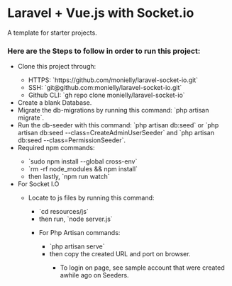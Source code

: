 # Laravel + Vue.js with Socket.io
A template for starter projects.

### Here are the Steps to follow in order to run this project:
<ul>
  <li>Clone this project through:</li>
    <ul>
      <li>HTTPS: `https://github.com/monielly/laravel-socket-io.git`</li>
      <li>SSH: `git@github.com:monielly/laravel-socket-io.git`</li>
      <li>Github CLI: `gh repo clone monielly/laravel-socket-io`</li>
    </ul>
  </li>
  <li>Create a blank Database.</li>
  <li>Migrate the db-migrations by running this command: `php artisan migrate`.</li>
  <li>Run the db-seeder with this command: `php artisan db:seed` or `php artisan db:seed --class=CreateAdminUserSeeder` and `php artisan db:seed --class=PermissionSeeder`.
  </li>
  <li>Required npm commands:</li>
    <ul>
      <li>`sudo npm install --global cross-env`</li>
      <li>`rm -rf node_modules && npm install`</li>
      <li>then lastly, `npm run watch`</li>
    </ul>
  <li>For Socket I.O</li>
  <ul>
     <li>Locate to js files by running this command:</li>
      <ul>
        <li>`cd resources/js`</li>
        <li>then run, `node server.js`</li>
      <ul>
  </ul>
  <li>For Php Artisan commands:</li>
    <ul>
      <li>`php artisan serve`</li>
      <li>then copy the created URL and port on browser.</li>
    <ul>
  <li>To login on page, see sample account that were created awhile ago on Seeders.</li>
</ul>
